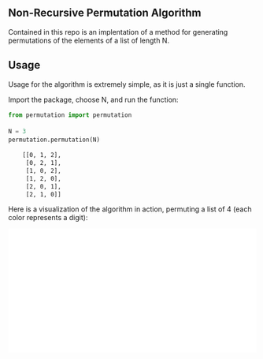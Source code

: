 
## Non-Recursive Permutation Algorithm

Contained in this repo is an implentation of a method for generating permutations of 
the elements of a list of length N. 

## Usage

Usage for the algorithm is extremely simple, as it is just a single function. 

Import the package, choose N, and run the function:

```python
from permutation import permutation

N = 3
permutation.permutation(N)
```

        [[0, 1, 2],
         [0, 2, 1],
         [1, 0, 2], 
         [1, 2, 0], 
         [2, 0, 1], 
         [2, 1, 0]]


Here is a visualization of the algorithm in action, permuting a list of 4 (each color represents a digit):

<img src="https://github.com/joelcarlson/ipython-notebooks/blob/master/Permutation_Implementation/figs/perms_four.gif" />